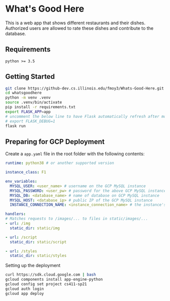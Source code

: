 # What's Good Here
This is a web app that shows different restaurants and their dishes. Authorized users are allowed to rate these dishes and contribute to the database. 

## Requirements
```
python >= 3.5
```

## Getting Started
```bash
git clone https://github-dev.cs.illinois.edu/fmoy3/Whats-Good-Here.git whatsgoodhere
cd whatsgoodhere
python -m venv .venv
source .venv/bin/activate
pip install -r requirements.txt
export FLASK_APP=app
# uncomment the below line to have Flask automatically refresh after modifying a Python file
# export FLASK_DEBUG=1
flask run
```

## Preparing for GCP Deployment
Create a `app.yaml` file in the root folder with the following contents:
```yaml
runtime: python38 # or another supported version

instance_class: F1

env_variables:
  MYSQL_USER: <user_name> # username on the GCP MySQL instance
  MYSQL_PASSWORD: <user_pw> # password for the above GCP MySQL instance user
  MYSQL_DB: <database_name> # name of database on GCP MySQL instance
  MYSQL_HOST: <database_ip> # public IP of the GCP MySQL instance
  INSTANCE_CONNECTION_NAME: <instance_connection_name> # the instance's connection name

handlers:
# Matches requests to /images/... to files in static/images/...
- url: /img
  static_dir: static/img

- url: /script
  static_dir: static/script

- url: /styles
  static_dir: static/styles
```

Setting up the deployment
```bash
curl https://sdk.cloud.google.com | bash
gcloud components install app-engine-python
gcloud config set project cs411-sp21
gcloud auth login
gcloud app deploy
```